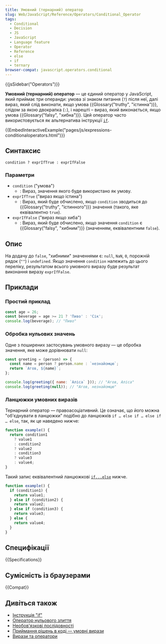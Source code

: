 ```yaml
---
title: Умовний (тернарний) оператор
slug: Web/JavaScript/Reference/Operators/Conditional_Operator
tags:
  - Conditional
  - Decision
  - JS
  - JavaScript
  - Language feature
  - Operator
  - Reference
  - else
  - if
  - ternary
browser-compat: javascript.operators.conditional
---
```


{{jsSidebar("Operators")}}

**Умовний (тернарний) оператор** — це єдиний оператор у JavaScript, який приймає три операнди: умова зі знаком питання (`?`) після неї, далі вираз, який слід виконати, якщо умова {{Glossary("truthy", "істинна")}}, слідом за якою двокрапка (`:`), і нарешті – вираз, який виконається, якщо умова {{Glossary("falsy", "хибна")}}. Цей оператор часто використовується як альтернатива інструкції [`if`](/uk/docs/Web/JavaScript/Reference/Statements/if...else).

{{EmbedInteractiveExample("pages/js/expressions-conditionaloperators.html")}}

## Синтаксис

```js-nolint
condition ? exprIfTrue : exprIfFalse
```

### Параметри

- `condition` ("умова")
  - : Вираз, значення якого буде використано як умову.
- `exprIfTrue` ("вираз якщо істина")
  - : Вираз, який буде обчислено, якщо `condition` зводиться до {{Glossary("truthy", "істинного")}} значення (такого, яке еквівалентно `true`).
- `exprIfFalse` ("вираз якщо хиба")
  - : Вираз, який буде обчислено, якщо значення `condition` є {{Glossary("falsy", "хибним")}} (значенням, еквівалентним `false`).

## Опис

На додачу до `false`, "хибними" значеннями є: `null`, `NaN`, `0`, порожній рядок (`""`) і `undefined`. Якщо значення `condition` належить до цього переліку, результатом всього умовного виразу буде результат виконання виразу `exprIfFalse`.

## Приклади

### Простий приклад

```js
const age = 26;
const beverage = age >= 21 ? 'Пиво' : 'Сік';
console.log(beverage); // "Пиво"
```

### Обробка нульових значень

Одне з поширених застосувань умовного виразу — це обробка значення, яке може дорівнювати `null`:

```js
const greeting = (person) => {
  const name = person ? person.name : `незнайомцю`;
  return `Агов, ${name}`;
};

console.log(greeting({ name: `Аліса` })); // "Агов, Аліса"
console.log(greeting(null)); // "Агов, незнайомцю"
```

### Ланцюжки умовних виразів

Тернарний оператор — правоасоціативний. Це означає, що його можна "об'єднувати в ланцюжки" подібно до ланцюжків `if … else if … else if … else`, так, як це наведено нижче:

```js
function example() {
  return condition1
    ? value1
    : condition2
    ? value2
    : condition3
    ? value3
    : value4;
}
```

Такий запис еквівалентний ланцюжкові [`if...else`](/uk/docs/Web/JavaScript/Reference/Statements/if...else) нижче.

```js
function example() {
  if (condition1) {
    return value1;
  } else if (condition2) {
    return value2;
  } else if (condition3) {
    return value3;
  } else {
    return value4;
  }
}
```

## Специфікації

{{Specifications}}

## Сумісність із браузерами

{{Compat}}

## Дивіться також

- [Інструкція "if"](/uk/docs/Web/JavaScript/Reference/Statements/if...else)
- [Оператор нульового злиття](/uk/docs/Web/JavaScript/Reference/Operators/Nullish_coalescing_operator)
- [Необов'язкові послідовності](/uk/docs/Web/JavaScript/Reference/Operators/Optional_chaining)
- [Приймання рішень в коді — умовні вирази](/uk/docs/Learn/JavaScript/Building_blocks/conditionals)
- [Вирази та оператори](/uk/docs/Web/JavaScript/Guide/Expressions_and_Operators)
